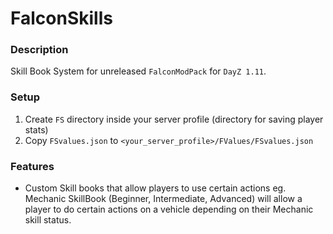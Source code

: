 # FalconSkills

### Description
Skill Book System for unreleased `FalconModPack` for `DayZ 1.11`.

### Setup
1. Create `FS` directory inside your server profile (directory for saving player stats)
2. Copy `FSvalues.json` to `<your_server_profile>/FValues/FSvalues.json`

### Features
- Custom Skill books that allow players to use certain actions eg. Mechanic SkillBook (Beginner, Intermediate, Advanced) will allow a player to do certain actions on a vehicle depending on their Mechanic skill status.
